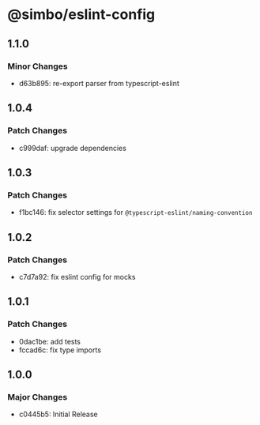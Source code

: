 # @simbo/eslint-config

## 1.1.0

### Minor Changes

- d63b895: re-export parser from typescript-eslint

## 1.0.4

### Patch Changes

- c999daf: upgrade dependencies

## 1.0.3

### Patch Changes

- f1bc146: fix selector settings for `@typescript-eslint/naming-convention`

## 1.0.2

### Patch Changes

- c7d7a92: fix eslint config for mocks

## 1.0.1

### Patch Changes

- 0dac1be: add tests
- fccad6c: fix type imports

## 1.0.0

### Major Changes

- c0445b5: Initial Release
